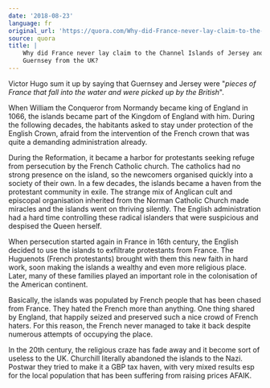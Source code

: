 ```yaml
---
date: '2018-08-23'
language: fr
original_url: 'https://quora.com/Why-did-France-never-lay-claim-to-the-Channel-Islands-of-Jersey-and-Guernsey-from-the-UK/answer/Clément-Renaud'
source: quora
title: |
    Why did France never lay claim to the Channel Islands of Jersey and
    Guernsey from the UK?
---
```


Victor Hugo sum it up by saying that Guernsey and Jersey were "*pieces
of France that fall into the water and were picked up by the British*".

When William the Conqueror from Normandy became king of England in 1066,
the islands became part of the Kingdom of England with him. During the
following decades, the habitants asked to stay under protection of the
English Crown, afraid from the intervention of the French crown that was
quite a demanding administration already.

During the Reformation, it became a harbor for protestants seeking
refuge from persecution by the French Catholic church. The catholics had
no strong presence on the island, so the newcomers organised quickly
into a society of their own. In a few decades, the islands became a
haven from the protestant community in exile. The strange mix of
Anglican cult and episcopal organisation inherited from the Norman
Catholic Church made miracles and the islands went on thriving silently.
The English administration had a hard time controlling these radical
islanders that were suspicious and despised the Queen herself.

When persecution started again in France in 16th century, the English
decided to use the islands to exfiltrate protestants from France. The
Huguenots (French protestants) brought with them this new faith in hard
work, soon making the islands a wealthy and even more religious place.
Later, many of these families played an important role in the
colonisation of the American continent.

Basically, the islands was populated by French people that has been
chased from France. They hated the French more than anything. One thing
shared by England, that happily seized and preserved such a nice crowd
of French haters. For this reason, the French never managed to take it
back despite numerous attempts of occupying the place.

In the 20th century, the religious craze has fade away and it become
sort of useless to the UK. Churchill literally abandoned the islands to
the Nazi. Postwar they tried to make it a GBP tax haven, with very mixed
results esp for the local population that has been suffering from
raising prices AFAIK.
